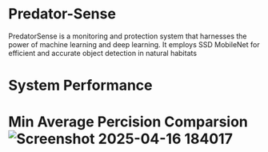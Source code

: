 # Predator-Sense
PredatorSense is a monitoring and protection system that harnesses the power of machine learning and deep learning. It employs SSD MobileNet for efficient and accurate object detection in natural habitats
# System Performance
# Min Average Percision Comparsion ![Screenshot 2025-04-16 184017](https://github.com/user-attachments/assets/698cfb08-c2b9-4655-9619-c939bec975e9)
